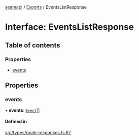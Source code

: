 [seamapi](../README.md) / [Exports](../modules.md) / EventsListResponse

# Interface: EventsListResponse

## Table of contents

### Properties

- [events](EventsListResponse.md#events)

## Properties

### events

• **events**: [`Event`](../modules.md#event)[]

#### Defined in

[src/types/route-responses.ts:97](https://github.com/seamapi/seamapi-javascript/blob/main/src/types/route-responses.ts#L97)
